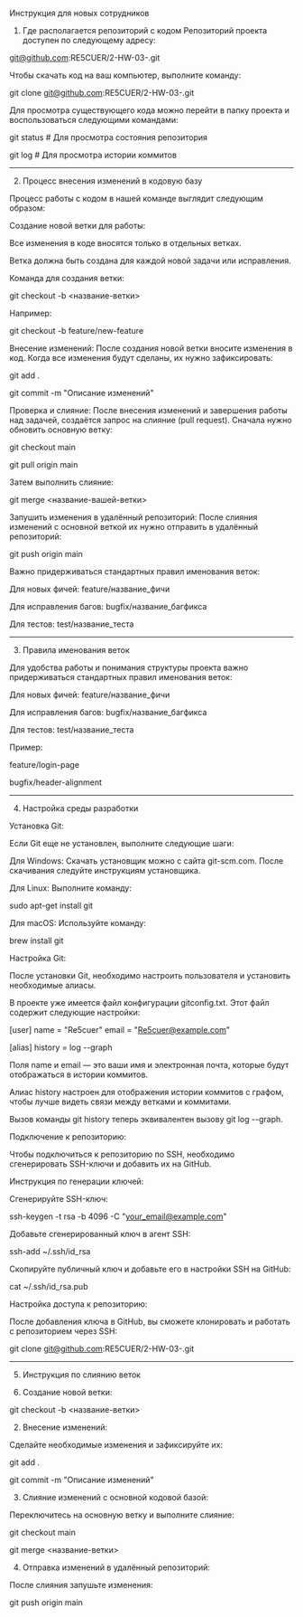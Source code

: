 Инструкция для новых сотрудников

1. Где располагается репозиторий с кодом
Репозиторий проекта доступен по следующему адресу:

git@github.com:RE5CUER/2-HW-03-.git

Чтобы скачать код на ваш компьютер, выполните команду:

git clone git@github.com:RE5CUER/2-HW-03-.git

Для просмотра существующего кода можно перейти в папку проекта и воспользоваться следующими командами:

git status   # Для просмотра состояния репозитория

git log      # Для просмотра истории коммитов
__________________________________________________
2. Процесс внесения изменений в кодовую базу

Процесс работы с кодом в нашей команде выглядит следующим образом:

Создание новой ветки для работы:

Все изменения в коде вносятся только в отдельных ветках.

Ветка должна быть создана для каждой новой задачи или исправления.

Команда для создания ветки:

git checkout -b <название-ветки>

Например:

git checkout -b feature/new-feature

Внесение изменений: После создания новой ветки вносите изменения в код. Когда все изменения будут сделаны, их нужно зафиксировать:

git add .

git commit -m "Описание изменений"

Проверка и слияние: После внесения изменений и завершения работы над задачей, создаётся запрос на слияние (pull request). Сначала нужно обновить основную ветку:

git checkout main

git pull origin main

Затем выполнить слияние:

git merge <название-вашей-ветки>

Запушить изменения в удалённый репозиторий: После слияния изменений с основной веткой их нужно отправить в удалённый репозиторий:

git push origin main

Важно придерживаться стандартных правил именования веток:

Для новых фичей: feature/название_фичи

Для исправления багов: bugfix/название_багфикса

Для тестов: test/название_теста


__________________________________________________


3. Правила именования веток

Для удобства работы и понимания структуры проекта важно придерживаться стандартных правил именования веток:

Для новых фичей: feature/название_фичи

Для исправления багов: bugfix/название_багфикса

Для тестов: test/название_теста

Пример:

feature/login-page

bugfix/header-alignment

__________________________________________________

4. Настройка среды разработки

Установка Git:

Если Git еще не установлен, выполните следующие шаги:

Для Windows: Скачать установщик можно с сайта git-scm.com. После скачивания следуйте инструкциям установщика.

Для Linux: Выполните команду:

sudo apt-get install git

Для macOS: Используйте команду:

brew install git

Настройка Git:

После установки Git, необходимо настроить пользователя и установить необходимые алиасы.

В проекте уже имеется файл конфигурации gitconfig.txt. Этот файл содержит следующие настройки:

[user]
    name = "Re5cuer"
    email = "Re5cuer@example.com"

[alias]
    history = log --graph
	
Поля name и email — это ваши имя и электронная почта, которые будут отображаться в истории коммитов.

Алиас history настроен для отображения истории коммитов с графом, чтобы лучше видеть связи между ветками и коммитами.

Вызов команды git history теперь эквивалентен вызову git log --graph.

Подключение к репозиторию:

Чтобы подключиться к репозиторию по SSH, необходимо сгенерировать SSH-ключи и добавить их на GitHub.

Инструкция по генерации ключей:

Сгенерируйте SSH-ключ:

ssh-keygen -t rsa -b 4096 -C "your_email@example.com"

Добавьте сгенерированный ключ в агент SSH:

ssh-add ~/.ssh/id_rsa

Скопируйте публичный ключ и добавьте его в настройки SSH на GitHub:

cat ~/.ssh/id_rsa.pub

Настройка доступа к репозиторию:

После добавления ключа в GitHub, вы сможете клонировать и работать с репозиторием через SSH:

git clone git@github.com:RE5CUER/2-HW-03-.git

__________________________________________________

5. Инструкция по слиянию веток


1. Создание новой ветки:

git checkout -b <название-ветки>

2. Внесение изменений:
   
Сделайте необходимые изменения и зафиксируйте их:

git add .

git commit -m "Описание изменений"

3. Слияние изменений с основной кодовой базой:
   
Переключитесь на основную ветку и выполните слияние:

git checkout main

git merge <название-ветки>

4. Отправка изменений в удалённый репозиторий:
   
После слияния запушьте изменения:

git push origin main
